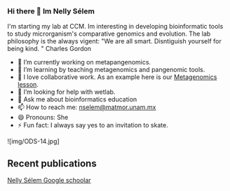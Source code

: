 ### Hi there 👋 Im Nelly Sélem

I'm starting my lab at CCM. Im interesting in developing bioinformatic tools to study microrganism's comparative genomics and evolution. The lab philosophy is the always vigent: 
"We are all smart. Disntiguish yourself for being kind. "
Charles Gordon

- 🔭 I’m currently working on metapangenomics. 
- 🌱 I’m learning by teaching metagenomics and pangenomic tools.
- 👯 I love collaborative work. As an example here is our [Metagenomics lesson](https://nselem.github.io/metagenomics-workshop/).
- 🤔 I’m looking for help with wetlab.
- 💬 Ask me about bioinformatics education
- 📫 How to reach me: nselem@matmor.unam.mx
- 😄 Pronouns: She
- ⚡ Fun fact: I always say yes to an invitation to skate.

![img/ODS-14.jpg]

## Recent publications
[Nelly Sélem Google schoolar](https://scholar.google.com.mx/citations?user=guxuzxsAAAAJ&hl=en)
